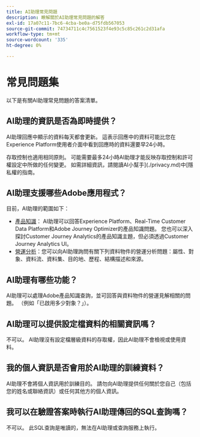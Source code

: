 ```yaml
---
title: AI助理常見問題
description: 瞭解關於AI助理常見問題的解答
exl-id: 17a07c11-7bc6-4cba-be0a-d75fdb567053
source-git-commit: 74734711c4c7561523f4e93c5c85c261c2d31afa
workflow-type: tm+mt
source-wordcount: '335'
ht-degree: 0%

---
```


# 常見問題集

以下是有關AI助理常見問題的答案清單。

## AI助理的資訊是否為即時提供？

AI助理回應中顯示的資料每天都會更新。 這表示回應中的資料可能比您在Experience Platform使用者介面中看到回應時的資料還要早24小時。

存取控制也適用相同原則。 可能需要最多24小時AI助理才能反映存取控制和許可權設定中所做的任何變更。 如需詳細資訊，請閱讀AI小幫手](./privacy.md)中[隱私權的指南。

## AI助理支援哪些Adobe應用程式？

目前，AI助理的範圍如下：

* [產品知識](./home.md#product-knowledge)： AI助理可以回答Experience Platform、Real-Time Customer Data Platform和Adobe Journey Optimizer的產品知識問題。 您也可以深入探討Customer Journey Analytics的產品知識主題，但必須透過Customer Journey Analytics UI。
* [營運分析](./home.md#operational-insights)：您可以向AI助理詢問有關下列資料物件的營運分析問題：屬性、對象、資料流、資料集、目的地、歷程、結構描述和來源。

## AI助理有哪些功能？

AI助理可以處理Adobe產品知識查詢，並可回答與資料物件的營運見解相關的問題。 （例如「已啟用多少對象？」）。

## AI助理可以提供設定檔資料的相關資訊嗎？

不可以。 AI助理沒有設定檔層級資料的存取權，因此AI助理不會檢視或使用資料。

## 我的個人資訊是否會用於AI助理的訓練資料？

AI助理不會將個人資訊用於訓練目的。 請勿向AI助理提供任何關於您自己（包括您的姓名或聯絡資訊）或任何其他方的個人資訊。

## 我可以在驗證答案時執行AI助理傳回的SQL查詢嗎？

不可以。 此SQL查詢是唯讀的，無法在AI助理或查詢服務上執行。